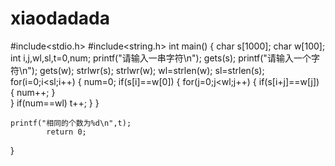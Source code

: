 # xiaodadada
#include<stdio.h>
#include<string.h>
int main()
{
	char s[1000];
	char w[100];
	int i,j,wl,sl,t=0,num;
	printf("请输入一串字符\n");
	gets(s);
	printf("请输入一个字符\n");
	gets(w);
	strlwr(s);
	strlwr(w);
	wl=strlen(w);
	sl=strlen(s);
	for(i=0;i<sl;i++)
	{
		num=0;
		if(s[i]==w[0])
		{
			for(j=0;j<wl;j++)
			{
				if(s[i+j]==w[j])
				{
					num++;
				}	
			}
			if(num==wl) t++;
		}
	}
	
	printf("相同的个数为%d\n",t);
			return 0;
}

